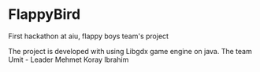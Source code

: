 # FlappyBird
First hackathon at aiu, flappy boys team's project

The project is developed with using Libgdx game engine on java. 
The team 
Umit - Leader
Mehmet
Koray
Ibrahim
